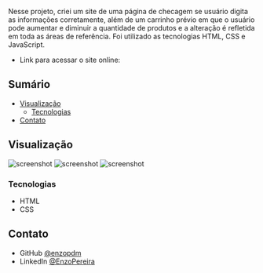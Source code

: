 Nesse projeto, criei um site de uma página de checagem se usuário digita as informações corretamente, além de um carrinho prévio em que o usuário pode aumentar e diminuir a quantidade de produtos e a alteração é refletida em toda as áreas de referência. Foi utilizado as tecnologias HTML, CSS e JavaScript.

- Link para acessar o site online: 

<!-- Sumário -->

## Sumário

- [Visualização](#vizualização)
  - [Tecnologias](#tecnologias)
- [Contato](#contato)

<!-- First view -->

## Visualização

![screenshot](./assets/screenshots/screenshot-1.png)
![screenshot](./assets/screenshots/screenshot-2.png)
![screenshot](./assets/screenshots/screenshot-mobile.png)

### Tecnologias

- HTML
- CSS

## Contato

- GitHub [@enzopdm](https://github.com/enzopdm)
- LinkedIn [@EnzoPereira](https://www.linkedin.com/in/enzo-pereira-a5001a221/)